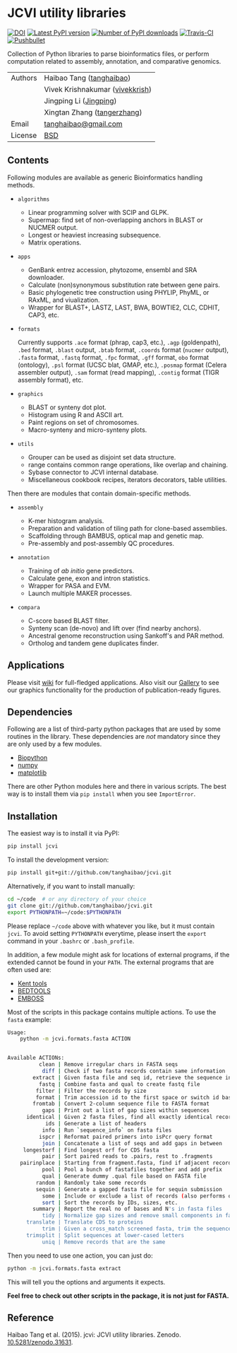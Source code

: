 # JCVI utility libraries

[![DOI](https://zenodo.org/badge/doi/10.5281/zenodo.31631.svg)](https://doi.org/10.5281/zenodo.594205)
[![Latest PyPI version](https://img.shields.io/pypi/v/jcvi.svg)](https://pypi.python.org/pypi/jcvi)
[![Number of PyPI downloads](https://img.shields.io/pypi/dm/jcvi.svg)](https://pypi.python.org/pypi/jcvi)
[![Travis-CI](https://travis-ci.org/tanghaibao/jcvi.svg?branch=master)](https://travis-ci.org/tanghaibao/jcvi)
[![Pushbullet](https://img.shields.io/badge/pushbullet-commit_log-lightgrey.svg)](https://www.pushbullet.com/channel?tag=tanghaibao-jcvi-commits)

Collection of Python libraries to parse bioinformatics files, or perform
computation related to assembly, annotation, and comparative genomics.

| | |
| --- | --- |
| Authors | Haibao Tang ([tanghaibao](http://github.com/tanghaibao)) |
| | Vivek Krishnakumar ([vivekkrish](https://github.com/vivekkrish)) |
| | Jingping Li ([Jingping](https://github.com/Jingping)) |
| | Xingtan Zhang ([tangerzhang](https://github.com/tangerzhang)) |
| Email   | <tanghaibao@gmail.com> |
| License | [BSD](http://creativecommons.org/licenses/BSD/) |

## Contents

Following modules are available as generic Bioinformatics handling
methods.

- `algorithms`
  - Linear programming solver with SCIP and GLPK.
  - Supermap: find set of non-overlapping anchors in BLAST or NUCMER output.
  - Longest or heaviest increasing subsequence.
  - Matrix operations.

- `apps`
  - GenBank entrez accession, phytozome, ensembl and SRA downloader.
  - Calculate (non)synonymous substitution rate between gene pairs.
  - Basic phylogenetic tree construction using PHYLIP, PhyML, or RAxML, and viualization.
  - Wrapper for BLAST+, LASTZ, LAST, BWA, BOWTIE2, CLC, CDHIT, CAP3, etc.

- `formats`

    Currently supports `.ace` format (phrap, cap3, etc.), `.agp`
    (goldenpath), `.bed` format, `.blast` output, `.btab` format,
    `.coords` format (`nucmer` output), `.fasta` format, `.fastq`
    format, `.fpc` format, `.gff` format, `obo` format (ontology),
    `.psl` format (UCSC blat, GMAP, etc.), `.posmap` format (Celera
    assembler output), `.sam` format (read mapping), `.contig`
    format (TIGR assembly format), etc.

- `graphics`
  - BLAST or synteny dot plot.
  - Histogram using R and ASCII art.
  - Paint regions on set of chromosomes.
  - Macro-synteny and micro-synteny plots.

- `utils`
  - Grouper can be used as disjoint set data structure.
  - range contains common range operations, like overlap
    and chaining.
  - Sybase connector to JCVI internal database.
  - Miscellaneous cookbook recipes, iterators decorators,
    table utilities.

Then there are modules that contain domain-specific methods.

- `assembly`
  - K-mer histogram analysis.
  - Preparation and validation of tiling path for clone-based assemblies.
  - Scaffolding through BAMBUS, optical map and genetic map.
  - Pre-assembly and post-assembly QC procedures.

- `annotation`
  - Training of *ab initio* gene predictors.
  - Calculate gene, exon and intron statistics.
  - Wrapper for PASA and EVM.
  - Launch multiple MAKER processes.

- `compara`
  - C-score based BLAST filter.
  - Synteny scan (de-novo) and lift over (find nearby anchors).
  - Ancestral genome reconstruction using Sankoff's and PAR method.
  - Ortholog and tandem gene duplicates finder.

## Applications

Please visit [wiki](https://github.com/tanghaibao/jcvi/wiki) for
full-fledged applications. Also visit our
[Gallery](https://github.com/tanghaibao/jcvi/wiki/Gallery) to see our
graphics functionality for the production of publication-ready figures.

## Dependencies

Following are a list of third-party python packages that are used by
some routines in the library. These dependencies are *not* mandatory
since they are only used by a few modules.

- [Biopython](http://www.biopython.org)
- [numpy](http://numpy.scipy.org)
- [matplotlib](http://matplotlib.org/)

There are other Python modules here and there in various scripts. The
best way is to install them via `pip install` when you see
`ImportError`.

## Installation

The easiest way is to install it via PyPI:

```bash
pip install jcvi
```

To install the development version:

```bash
pip install git+git://github.com/tanghaibao/jcvi.git
```

Alternatively, if you want to install manually:

```bash
cd ~/code  # or any directory of your choice
git clone git://github.com/tanghaibao/jcvi.git
export PYTHONPATH=~/code:$PYTHONPATH
```

Please replace `~/code` above with whatever you like, but it must
contain `jcvi`. To avoid setting `PYTHONPATH` everytime, please insert
the `export` command in your `.bashrc` or `.bash_profile`.

In addition, a few module might ask for locations of external programs,
if the extended cannot be found in your `PATH`. The external programs
that are often used are:

- [Kent tools](http://hgdownload.cse.ucsc.edu/admin/jksrc.zip)
- [BEDTOOLS](http://code.google.com/p/bedtools/)
- [EMBOSS](http://emboss.sourceforge.net/)

Most of the scripts in this package contains multiple actions. To use
the `fasta` example:

```bash
Usage:
    python -m jcvi.formats.fasta ACTION


Available ACTIONs:
          clean | Remove irregular chars in FASTA seqs
           diff | Check if two fasta records contain same information
        extract | Given fasta file and seq id, retrieve the sequence in fasta format
          fastq | Combine fasta and qual to create fastq file
         filter | Filter the records by size
         format | Trim accession id to the first space or switch id based on 2-column mapping file
        fromtab | Convert 2-column sequence file to FASTA format
           gaps | Print out a list of gap sizes within sequences
      identical | Given 2 fasta files, find all exactly identical records
            ids | Generate a list of headers
           info | Run `sequence_info` on fasta files
          ispcr | Reformat paired primers into isPcr query format
           join | Concatenate a list of seqs and add gaps in between
     longestorf | Find longest orf for CDS fasta
           pair | Sort paired reads to .pairs, rest to .fragments
    pairinplace | Starting from fragment.fasta, find if adjacent records can form pairs
           pool | Pool a bunch of fastafiles together and add prefix
           qual | Generate dummy .qual file based on FASTA file
         random | Randomly take some records
         sequin | Generate a gapped fasta file for sequin submission
           some | Include or exclude a list of records (also performs on .qual file if available)
           sort | Sort the records by IDs, sizes, etc.
        summary | Report the real no of bases and N's in fasta files
           tidy | Normalize gap sizes and remove small components in fasta
      translate | Translate CDS to proteins
           trim | Given a cross_match screened fasta, trim the sequence
      trimsplit | Split sequences at lower-cased letters
           uniq | Remove records that are the same
```

Then you need to use one action, you can just do:

```bash
python -m jcvi.formats.fasta extract
```

This will tell you the options and arguments it expects.

**Feel free to check out other scripts in the package, it is not just
for FASTA.**

## Reference

Haibao Tang et al. (2015). jcvi: JCVI utility libraries. Zenodo.
[10.5281/zenodo.31631](http://dx.doi.org/10.5281/zenodo.31631).
